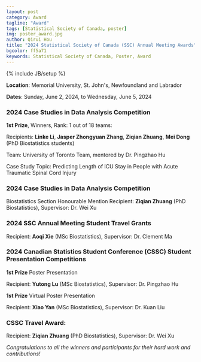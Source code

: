 ```yaml
---
layout: post
category: Award
tagline: "Award"
tags: [Statistical Society of Canada, poster]
img: poster_award.jpg
author: Qirui Hou
title: "2024 Statistical Society of Canada (SSC) Annual Meeting Awards"
bgcolor: ff5a71
keywords: Statistical Society of Canada, Poster, Award
---
```



{% include JB/setup %}

**Location**: Memorial University, St. John's, Newfoundland and Labrador

**Dates**: Sunday, June 2, 2024, to Wednesday, June 5, 2024


<!--more-->


### **2024 Case Studies in Data Analysis Competition**

**1st Prize**, Winners, Rank: 1 out of 18 teams:

Recipients: **Linke Li**, **Jasper Zhongyuan Zhang**, **Ziqian Zhuang**, **Mei Dong** (PhD Biostatistics students)

Team: University of Toronto Team, mentored by Dr. Pingzhao Hu

Case Study Topic: Predicting Length of ICU Stay in People with Acute Traumatic Spinal Cord Injury

### **2024 Case Studies in Data Analysis Competition**

Biostatistics Section Honourable Mention Recipient: **Ziqian Zhuang** (PhD Biostatistics), Supervisor: Dr. Wei Xu

### **2024 SSC Annual Meeting Student Travel Grants**

Recipient: **Aoqi Xie** (MSc Biostatistics), Supervisor: Dr. Clement Ma

### **2024 Canadian Statistics Student Conference (CSSC) Student Presentation Competitions**

**1st Prize** Poster Presentation

Recipient: **Yutong Lu** (MSc Biostatistics), Supervisor: Dr. Pingzhao Hu

**1st Prize** Virtual Poster Presentation

Recipient: **Xiao Yan** (MSc Biostatistics), Supervisor: Dr. Kuan Liu

### **CSSC Travel Award**:

Recipient: **Ziqian Zhuang** (PhD Biostatistics), Supervisor: Dr. Wei Xu

_Congratulations to all the winners and participants for their hard work and contributions!_


